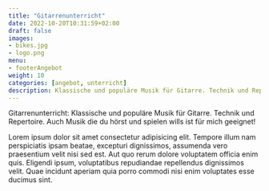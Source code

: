 ```yaml
---
title: "Gitarrenunterricht"
date: 2022-10-20T10:31:59+02:00
draft: false
images:
- bikes.jpg
- logo.png
menu: 
- footerAngebot
weight: 10
categories: [angebot, unterricht]
description: Klassische und populäre Musik für Gitarre. Technik und Repertoire. Auch Musik die du hörst und spielen wills ist für mich geeignet!
---
```


Gitarrenunterricht: Klassische und populäre Musik für Gitarre. Technik und Repertoire. Auch Musik die du hörst und spielen wills ist für mich geeignet!

Lorem ipsum dolor sit amet consectetur adipisicing elit. Tempore illum nam perspiciatis ipsam beatae, excepturi dignissimos, assumenda vero praesentium velit nisi sed est. Aut quo rerum dolore voluptatem officia enim quis. Eligendi ipsum, voluptatibus repudiandae repellendus dignissimos velit. Quae incidunt aperiam quia porro commodi nisi enim voluptates esse ducimus sint.